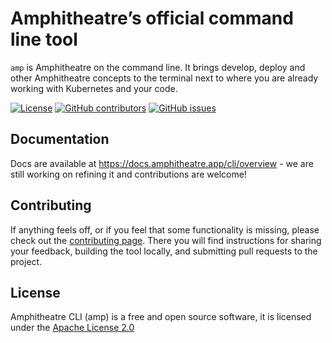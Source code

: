 # Amphitheatre’s official command line tool

`amp` is Amphitheatre on the command line. It brings develop, deploy and other
Amphitheatre concepts to the terminal next to where you are already working with
Kubernetes and your code.

[![License](https://img.shields.io/github/license/amphitheatre-app/cli)](https://github.com/amphitheatre-app/cli/blob/master/LICENSE)
[![GitHub contributors](https://img.shields.io/github/contributors/amphitheatre-app/cli)](https://github.com/amphitheatre-app/cli/graphs/contributors)
[![GitHub issues](https://img.shields.io/github/issues/amphitheatre-app/cli)](https://github.com/amphitheatre-app/cli/issues)

## Documentation

Docs are available at https://docs.amphitheatre.app/cli/overview - we are still working
on refining it and contributions are welcome!

## Contributing

If anything feels off, or if you feel that some functionality is missing, please
check out the [contributing page](https://docs.amphitheatre.app/contributing/overview/).
There you will find instructions for sharing your feedback, building the tool
locally, and submitting pull requests to the project.

## License

Amphitheatre CLI (amp) is a free and open source software, it is licensed under
the [Apache License 2.0](https://github.com/amphitheatre-app/cli/blob/master/LICENSE)
